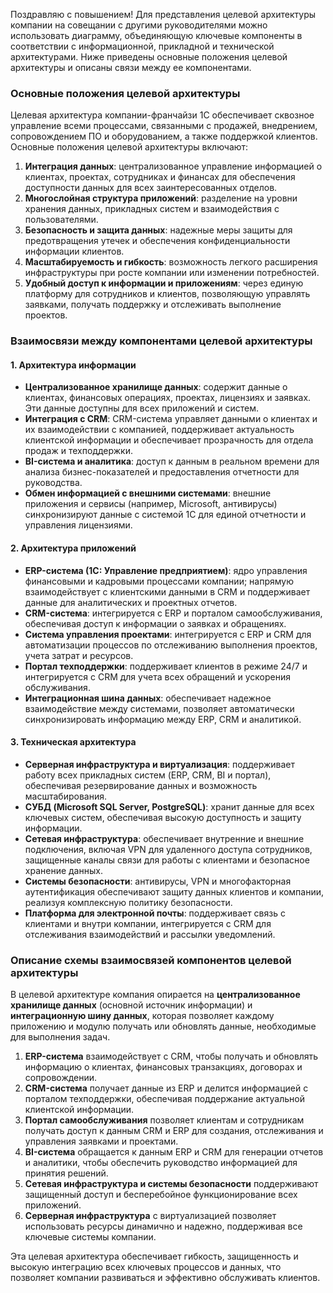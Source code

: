 Поздравляю с повышением! Для представления целевой архитектуры компании на совещании с другими руководителями можно использовать диаграмму, объединяющую ключевые компоненты в соответствии с информационной, прикладной и технической архитектурами. Ниже приведены основные положения целевой архитектуры и описаны связи между ее компонентами.

### Основные положения целевой архитектуры

Целевая архитектура компании-франчайзи 1С обеспечивает сквозное управление всеми процессами, связанными с продажей, внедрением, сопровождением ПО и оборудованием, а также поддержкой клиентов. Основные положения целевой архитектуры включают:

1. **Интеграция данных**: централизованное управление информацией о клиентах, проектах, сотрудниках и финансах для обеспечения доступности данных для всех заинтересованных отделов.
2. **Многослойная структура приложений**: разделение на уровни хранения данных, прикладных систем и взаимодействия с пользователями.
3. **Безопасность и защита данных**: надежные меры защиты для предотвращения утечек и обеспечения конфиденциальности информации клиентов.
4. **Масштабируемость и гибкость**: возможность легкого расширения инфраструктуры при росте компании или изменении потребностей.
5. **Удобный доступ к информации и приложениям**: через единую платформу для сотрудников и клиентов, позволяющую управлять заявками, получать поддержку и отслеживать выполнение проектов.

### Взаимосвязи между компонентами целевой архитектуры

#### 1. **Архитектура информации**
   - **Централизованное хранилище данных**: содержит данные о клиентах, финансовых операциях, проектах, лицензиях и заявках. Эти данные доступны для всех приложений и систем.
   - **Интеграция с CRM**: CRM-система управляет данными о клиентах и их взаимодействии с компанией, поддерживает актуальность клиентской информации и обеспечивает прозрачность для отдела продаж и техподдержки.
   - **BI-система и аналитика**: доступ к данным в реальном времени для анализа бизнес-показателей и предоставления отчетности для руководства.
   - **Обмен информацией с внешними системами**: внешние приложения и сервисы (например, Microsoft, антивирусы) синхронизируют данные с системой 1С для единой отчетности и управления лицензиями.

#### 2. **Архитектура приложений**
   - **ERP-система (1С: Управление предприятием)**: ядро управления финансовыми и кадровыми процессами компании; напрямую взаимодействует с клиентскими данными в CRM и поддерживает данные для аналитических и проектных отчетов.
   - **CRM-система**: интегрируется с ERP и порталом самообслуживания, обеспечивая доступ к информации о заявках и обращениях.
   - **Система управления проектами**: интегрируется с ERP и CRM для автоматизации процессов по отслеживанию выполнения проектов, учета затрат и ресурсов.
   - **Портал техподдержки**: поддерживает клиентов в режиме 24/7 и интегрируется с CRM для учета всех обращений и ускорения обслуживания.
   - **Интеграционная шина данных**: обеспечивает надежное взаимодействие между системами, позволяет автоматически синхронизировать информацию между ERP, CRM и аналитикой.
   
#### 3. **Техническая архитектура**
   - **Серверная инфраструктура и виртуализация**: поддерживает работу всех прикладных систем (ERP, CRM, BI и портал), обеспечивая резервирование данных и возможность масштабирования.
   - **СУБД (Microsoft SQL Server, PostgreSQL)**: хранит данные для всех ключевых систем, обеспечивая высокую доступность и защиту информации.
   - **Сетевая инфраструктура**: обеспечивает внутренние и внешние подключения, включая VPN для удаленного доступа сотрудников, защищенные каналы связи для работы с клиентами и безопасное хранение данных.
   - **Системы безопасности**: антивирусы, VPN и многофакторная аутентификация обеспечивают защиту данных клиентов и компании, реализуя комплексную политику безопасности.
   - **Платформа для электронной почты**: поддерживает связь с клиентами и внутри компании, интегрируется с CRM для отслеживания взаимодействий и рассылки уведомлений.

### Описание схемы взаимосвязей компонентов целевой архитектуры

В целевой архитектуре компания опирается на **централизованное хранилище данных** (основной источник информации) и **интеграционную шину данных**, которая позволяет каждому приложению и модулю получать или обновлять данные, необходимые для выполнения задач.

1. **ERP-система** взаимодействует с CRM, чтобы получать и обновлять информацию о клиентах, финансовых транзакциях, договорах и сопровождении.
2. **CRM-система** получает данные из ERP и делится информацией с порталом техподдержки, обеспечивая поддержание актуальной клиентской информации.
3. **Портал самообслуживания** позволяет клиентам и сотрудникам получать доступ к данным CRM и ERP для создания, отслеживания и управления заявками и проектами.
4. **BI-система** обращается к данным ERP и CRM для генерации отчетов и аналитики, чтобы обеспечить руководство информацией для принятия решений.
5. **Сетевая инфраструктура и системы безопасности** поддерживают защищенный доступ и бесперебойное функционирование всех приложений.
6. **Серверная инфраструктура** с виртуализацией позволяет использовать ресурсы динамично и надежно, поддерживая все ключевые системы компании.

Эта целевая архитектура обеспечивает гибкость, защищенность и высокую интеграцию всех ключевых процессов и данных, что позволяет компании развиваться и эффективно обслуживать клиентов.